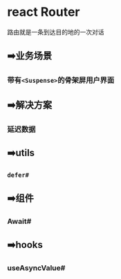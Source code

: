 # react Router

路由就是一条到达目的地的一次对话



## ➡️业务场景

### 带有`<Suspense>`的骨架屏用户界面



## ➡️解决方案

### 延迟数据



## ➡️utils

### `defer#`



## ➡️组件

### Await#



## ➡️hooks

### useAsyncValue#